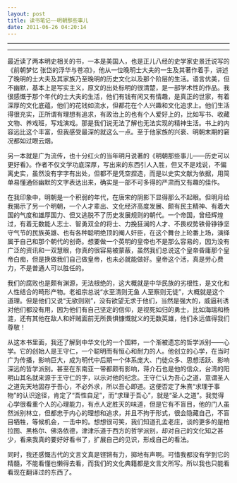 ```yaml
---
layout: post
title: 读书笔记——明朝那些事儿
date: 2011-06-26 04:20:14
---
```


<meta http-equiv='Content-Type' content='text/html; charset=utf-8' />

---

---

最近读了两本明史相关的书，一本是美国人，也是正儿八经的史学家史景迁说写的《前朝梦忆
张岱的浮华与苍凉》，他从一位晚明士大夫的一生及其著作着手，讲述了晚明的士大夫及其家族乃至晚明的历史文化以及那个阶层的生活。语言优美，但不幽默，基本上是写实主义，原文的出处标明的很清楚，是一部学术性的作品。我很感慨于那个年代的士大夫的生活，他们有钱有闲又有情趣，是真正的世家，有着深厚的文化底蕴，他们的花钱如流水，但都花在个人兴趣和文化追求上。他们生活得很充实，正所谓有理想有追求，有政治上的也有个人爱好上的，比如写书、收藏文物、养戏班，写戏演戏。那是我们说无法了解也无法实现的精神生活。书上的内容远比这个丰富，但我感受最深的就这么一点。至于他家族的兴衰、明朝末期的窘况都如过眼云烟。


另一本就是广为流传，也十分红火的当年明月说著的《明朝那些事儿——历史可以更好看》。作者不仅文学功底深厚，写出来的东西引人入胜，但又不是戏说，不偏离史实，虽然没有字字有出处，但都不是凭空捏造，而是以史实文献为依据，用简单易懂通俗幽默的文字表达出来，确实是一部不可多得的严肃而又有趣的佳作。


在我印象中，明朝是一个积弱的年代，在唐宋的阴影下显得那么不起眼。但明月给我揭示了另一个明朝，一个人才辈出、文化经济高度发展、颇有民主精神、有着大国的气度和雄厚国力、但又逃脱不了历史发展规则的朝代。一个帝国，曾经辉煌过，有着无数能人志士、智勇双全的将士、力挽狂澜的人才、不畏权势铁骨铮铮坚守气节的民族英雄、也有各种聪明绝顶的阉人奸臣，在这个舞台上轮番上场，演绎属于自己和那个朝代的创奇。想要做一个英明的皇帝也不是那么容易的，因为没有广泛的资讯和一双慧眼，你真的很容易被蒙蔽，虽然我们总说这个皇帝昏庸那个皇帝白痴，但是换做我们自己做皇帝，也未必就能做好。皇帝这个活，真是劳心费力，不是普通人可以胜任的。

我们的腐败也是颇有渊源，无法根绝的，这大概就是中华民族的劣根性，是文化和人性结合的畸形产物。老祖宗总说“水至清则无鱼
人至察则无徒”，大概就是这个道理。但是他们又说“无欲则刚”，没有欲望无求于他们，当然是强大的，威逼利诱对他们都没有用，因为他们有自己坚定的信仰，是视死如归的勇士，比如海瑞和杨涟，还有其他在敌人和奸贼面前无所畏惧慷慨就义的无数英雄，他们永远值得我们尊敬！


从这本书里面，我还了解到中华文化的一个国粹，一个渐被遗忘的哲学派别——心学。它的创始人是王守仁，一个聪明而有恒心和耐力的人。他创立的心学，在当时广为传播，影响巨大，成为明代中后期一个体系庞大、门徒众多、思想活跃、影响深远的哲学派别。甚至在东南亚一带都颇有影响，蒋介石也是他的信众，台湾的阳明山其名就来源于王守仁的字，以示对他的纪念。王守仁认为吾心之道，意谓圣人之道先天地固存于吾心，不必外求，所以吾心即道。这便否定了朱熹“求理于事物”的认识途径，肯定了“吾性自足”，而“求理于吾心”，就是“圣人之道”。我觉得心学很看重个人的心理能力，有点人定胜天的味道，但是它有不盲目，他的门人虽然派别林立，但都忠于内心的理想和追求，并且不拘于形式，很会隐藏自己，不盲目牺牲，等候机会，一击中的。想想很可笑，我们知道孔孟老庄，谈的更多的是柏拉图、黑格尔、佛洛依德，津津乐道于西方的哲学派别，却对自己的文化知之甚少，看来我真的要好好看书了，扩展自己的见识，形成自己的看法。


同时，我还感慨古代的文言文真是铿锵有力，掷地有声啊。可惜我都没有学到它的精髓，不能看懂也懒得去看，而我们的文化典籍都是文言文所写。所以我也只能看看现在翻译过的东西了。


